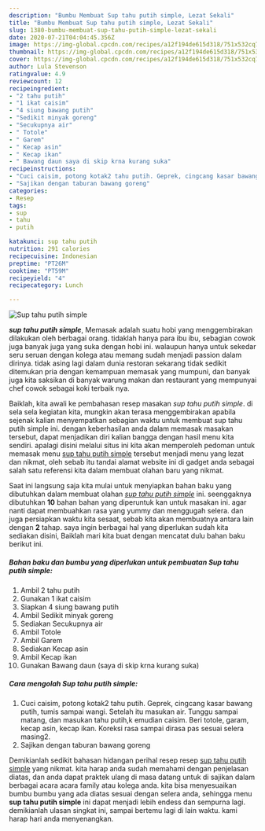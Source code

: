 ```yaml
---
description: "Bumbu Membuat Sup tahu putih simple, Lezat Sekali"
title: "Bumbu Membuat Sup tahu putih simple, Lezat Sekali"
slug: 1380-bumbu-membuat-sup-tahu-putih-simple-lezat-sekali
date: 2020-07-21T04:04:45.356Z
image: https://img-global.cpcdn.com/recipes/a12f194de615d318/751x532cq70/sup-tahu-putih-simple-foto-resep-utama.jpg
thumbnail: https://img-global.cpcdn.com/recipes/a12f194de615d318/751x532cq70/sup-tahu-putih-simple-foto-resep-utama.jpg
cover: https://img-global.cpcdn.com/recipes/a12f194de615d318/751x532cq70/sup-tahu-putih-simple-foto-resep-utama.jpg
author: Lula Stevenson
ratingvalue: 4.9
reviewcount: 12
recipeingredient:
- "2 tahu putih"
- "1 ikat caisim"
- "4 siung bawang putih"
- "Sedikit minyak goreng"
- "Secukupnya air"
- " Totole"
- " Garem"
- " Kecap asin"
- " Kecap ikan"
- " Bawang daun saya di skip krna kurang suka"
recipeinstructions:
- "Cuci caisim, potong kotak2 tahu putih. Geprek, cingcang kasar bawang putih, tumis sampai wangi. Setelah itu masukan air. Tunggu sampai matang, dan masukan tahu putih,k emudian caisim. Beri totole, garam, kecap asin, kecap ikan. Koreksi rasa sampai dirasa pas sesuai selera masing2."
- "Sajikan dengan taburan bawang goreng"
categories:
- Resep
tags:
- sup
- tahu
- putih

katakunci: sup tahu putih 
nutrition: 291 calories
recipecuisine: Indonesian
preptime: "PT26M"
cooktime: "PT59M"
recipeyield: "4"
recipecategory: Lunch

---
```



![Sup tahu putih simple](https://img-global.cpcdn.com/recipes/a12f194de615d318/751x532cq70/sup-tahu-putih-simple-foto-resep-utama.jpg)

<b><i>sup tahu putih simple</i></b>, Memasak adalah suatu hobi yang menggembirakan dilakukan oleh berbagai orang. tidaklah hanya para ibu ibu, sebagian cowok juga banyak juga yang suka dengan hobi ini. walaupun hanya untuk sekedar seru seruan dengan kolega atau memang sudah menjadi passion dalam dirinya. tidak asing lagi dalam dunia restoran sekarang tidak sedikit ditemukan pria dengan kemampuan memasak yang mumpuni, dan banyak juga kita saksikan di banyak warung makan dan restaurant yang mempunyai chef cowok sebagai koki terbaik nya.

Baiklah, kita awali ke pembahasan resep masakan <i>sup tahu putih simple</i>. di sela sela kegiatan kita, mungkin akan terasa menggembirakan apabila sejenak kalian menyempatkan sebagian waktu untuk membuat sup tahu putih simple ini. dengan keberhasilan anda dalam memasak masakan tersebut, dapat menjadikan diri kalian bangga dengan hasil menu kita sendiri. apalagi disini melalui situs ini kita akan memperoleh pedoman untuk memasak menu <u>sup tahu putih simple</u> tersebut menjadi menu yang lezat dan nikmat, oleh sebab itu tandai alamat website ini di gadget anda sebagai salah satu referensi kita dalam membuat olahan baru yang nikmat.




Saat ini langsung saja kita mulai untuk menyiapkan bahan baku yang dibutuhkan dalam membuat olahan <u><i>sup tahu putih simple</i></u> ini. seenggaknya dibutuhkan <b>10</b> bahan bahan yang diperuntuk kan untuk masakan ini. agar nanti dapat membuahkan rasa yang yummy dan menggugah selera. dan juga persiapkan waktu kita sesaat, sebab kita akan membuatnya antara lain dengan <b>2</b> tahap. saya ingin berbagai hal yang diperlukan sudah kita sediakan disini, Baiklah mari kita buat dengan mencatat dulu bahan baku berikut ini.

<!--inarticleads1-->

##### Bahan baku dan bumbu yang diperlukan untuk pembuatan Sup tahu putih simple:

1. Ambil 2 tahu putih
1. Gunakan 1 ikat caisim
1. Siapkan 4 siung bawang putih
1. Ambil Sedikit minyak goreng
1. Sediakan Secukupnya air
1. Ambil  Totole
1. Ambil  Garem
1. Sediakan  Kecap asin
1. Ambil  Kecap ikan
1. Gunakan  Bawang daun (saya di skip krna kurang suka)




<!--inarticleads2-->

##### Cara mengolah Sup tahu putih simple:

1. Cuci caisim, potong kotak2 tahu putih. Geprek, cingcang kasar bawang putih, tumis sampai wangi. Setelah itu masukan air. Tunggu sampai matang, dan masukan tahu putih,k emudian caisim. Beri totole, garam, kecap asin, kecap ikan. Koreksi rasa sampai dirasa pas sesuai selera masing2.
1. Sajikan dengan taburan bawang goreng




Demikianlah sedikit bahasan hidangan perihal resep resep <u>sup tahu putih simple</u> yang nikmat. kita harap anda sudah memahami dengan penjelasan diatas, dan anda dapat praktek ulang di masa datang untuk di sajikan dalam berbagai acara acara family atau kolega anda. kita bisa menyesuaikan bumbu bumbu yang ada diatas sesuai dengan selera anda, sehingga menu <b>sup tahu putih simple</b> ini dapat menjadi lebih endess dan sempurna lagi. demikianlah ulasan singkat ini, sampai bertemu lagi di lain waktu. kami harap hari anda menyenangkan.
